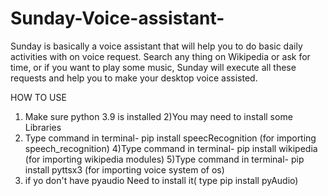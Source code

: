 # Sunday-Voice-assistant-
Sunday is basically a voice assistant that will help you to do basic daily activities with on voice request. Search any thing on Wikipedia or ask for time, or if you want to play some music, Sunday will execute all these requests  and help you to make your desktop voice assisted. 

HOW TO USE
1) Make sure python 3.9 is installed
2)You may need to install some Libraries
3) Type command in terminal- pip install speecRecognition (for importing speech_recognition)
4)Type command in terminal- pip install wikipedia (for importing wikipedia modules)
5)Type command in terminal- pip install pyttsx3 (for importing voice system of os)
6) if yo don't have pyaudio Need to install it( type pip install pyAudio)
